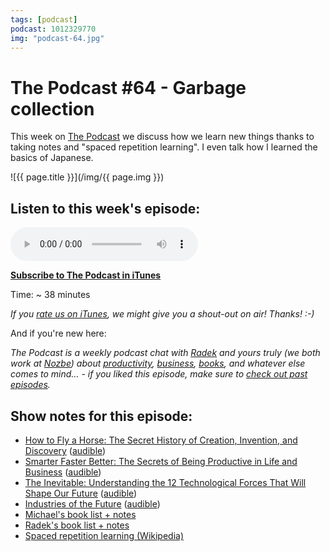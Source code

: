 ```yaml
---
tags: [podcast]
podcast: 1012329770
img: "podcast-64.jpg"
---
```


# The Podcast #64 - Garbage collection

This week on [The Podcast][p] we discuss how we learn new things thanks to taking notes and "spaced repetition learning". I even talk how I learned the basics of Japanese. 

<!--More-->

![{{ page.title }}](/img/{{ page.img }})

## Listen to this week's episode:

<audio controls>
<source src="https://files.nozbe.com/podcast/064.mp3" type="audio/mpeg">
</audio>

**[Subscribe to The Podcast in iTunes][i]**

Time: ~ 38 minutes

*If you [rate us on iTunes][i], we might give you a shout-out on air! Thanks! :-)*

And if you're new here:

*The Podcast is a weekly podcast chat with [Radek][r] and yours truly (we both work at [Nozbe][n]) about [productivity](/productivity), [business](/business), [books](/books), and whatever else comes to mind… - if you liked this episode, make sure to [check out past episodes](/podcast).*

## Show notes for this episode:

  * [How to Fly a Horse: The Secret History of Creation, Invention, and Discovery](https://www.amazon.com/How-Fly-Horse-Invention-Discovery/dp/0804170061?tag=radexio-20) ([audible](http://www.audible.com/pd/Science-Technology/How-to-Fly-a-Horse-Audiobook/B00RY75S18?tag=radexio-20))
  * [Smarter Faster Better: The Secrets of Being Productive in Life and Business](https://www.amazon.com/Smarter-Faster-Better-Productive-Business/dp/081299339X?tag=radexio-20) ([audible](http://www.audible.com/pd/Business/Smarter-Faster-Better-Audiobook/B017WRZO9U?tag=radexio-20))
  * [The Inevitable: Understanding the 12 Technological Forces That Will Shape Our Future](https://www.amazon.com/Inevitable-Understanding-Technological-Forces-Future/dp/0525428089?tag=radexio-20) ([audible](http://www.audible.com/pd/Business/The-Inevitable-Audiobook/B01EB3PMYK?tag=radexio-20))
  * [Industries of the Future](http://www.amazon.com/Industries-Future-Alec-Ross/dp/1476753652?tag=radexio-20) ([audible](http://www.audible.com/pd/Science-Technology/The-Industries-of-the-Future-Audiobook/B01973D70U?tag=radexio-20))
  * [Michael's book list + notes](https://sliwinski.com/tag/books/)
  * [Radek's book list + notes](http://radex.io/books/)
  * [Spaced repetition learning (Wikipedia)](https://en.wikipedia.org/wiki/Spaced_repetition)

[e]: /podcast-64

[p]: /podcast
[n]: https://michael.gratis/nozbe
[r]: https://michael.gratis/radex
[i]: https://michael.gratis/thepodcast